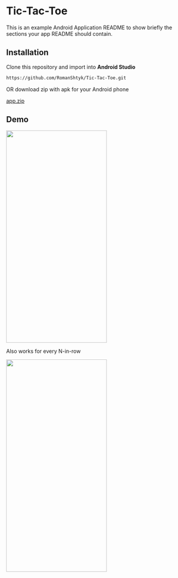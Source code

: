 # Tic-Tac-Toe

This is an example Android Application README to show briefly the sections your app README should contain.

## Installation
Clone this repository and import into **Android Studio**
```bash
https://github.com/RomanShtyk/Tic-Tac-Toe.git
```

OR download zip with apk for your Android phone 

[app.zip](https://github.com/RomanShtyk/Tic-Tac-Toe/files/8378458/app.zip)

## Demo


<img src="https://user-images.githubusercontent.com/25960348/160772912-3169f320-370d-4989-917f-8787d82086f1.gif" width="270" height="570"/>

Also works for every N-in-row

<img src="https://user-images.githubusercontent.com/25960348/160772916-92828527-76ca-41a4-a8bd-ca2529f60f57.gif" width="270" height="570"/>
